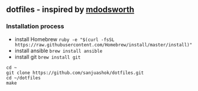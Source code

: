 ## dotfiles - inspired by [mdodsworth](https://github.com/mdodsworth/dotfiles)

### Installation process

- install Homebrew `ruby -e "$(curl -fsSL https://raw.githubusercontent.com/Homebrew/install/master/install)"`
- install ansible `brew install ansible`
- install git `brew install git`

```
cd ~
git clone https://github.com/sanjuashok/dotfiles.git
cd ~/dotfiles
make
```
